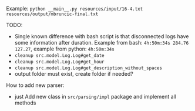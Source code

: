 Example:
```python __main__.py resources/input/16-4.txt resources/output/mbruncic-final.txt```

TODO:

- Single known difference with bash script is that disconnected logs have some 
information after duration. Example from bash: ``4h:50m:34s 284.76 127.27``, 
example from python: ``4h:50m:34s``
- `cleanup src.model.Log.Log#get_date`
- `cleanup src.model.Log.Log#get_hour`
- `cleanup src.model.Log.Log#get_description_without_spaces`
- output folder must exist, create folder if needed?

How to add new parser:
* just Add new class in ``src/parsing/impl`` package and implement all methods